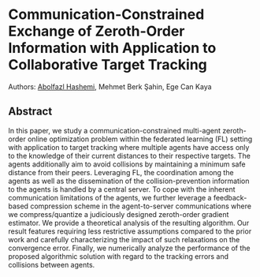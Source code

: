 # Communication-Constrained Exchange of Zeroth-Order Information with Application to Collaborative Target Tracking

Authors: [Abolfazl Hashemi](https://abolfazlh.github.io/), Mehmet Berk Şahin, Ege Can Kaya 

## Abstract

In this paper, we study a communication-constrained multi-agent zeroth-order online optimization problem within the federated learning (FL) setting with application to target tracking where multiple agents have access only to the knowledge of their current distances to their respective targets. The agents additionally aim to avoid collisions by maintaining a minimum safe distance from their peers. Leveraging FL, the coordination among the agents as well as the  dissemination of the collision-prevention information to the agents is handled by a central server. To cope with the inherent communication limitations of the agents, we further leverage a feedback-based compression scheme in the agent-to-server communications where we compress/quantize a judiciously designed zeroth-order gradient estimator. We provide a theoretical analysis of the resulting algorithm. Our result features requiring  less restrictive assumptions compared to the prior work and carefully characterizing the impact of such relaxations on the convergence error. Finally, we numerically analyze the performance of the proposed algorithmic solution with regard to the tracking errors and collisions between agents.

